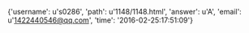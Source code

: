{'username': u's0286', 'path': u'1148/1148.html', 'answer': u'A', 'email': u'1422440546@qq.com', 'time': '2016-02-25:17:51:09'}